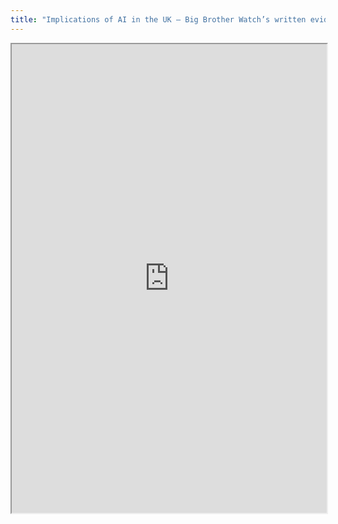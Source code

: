 ```yaml
---
title: "Implications of AI in the UK – Big Brother Watch’s written evidence to the Lords Select Committee on Artificial Intelligence"
---
```




<iframe height="750" width="100%" src="https://ewelton.github.io/ktest/wiki.html#Implications%20of%20AI%20in%20the%20UK%20%E2%80%93%20Big%20Brother%20Watch%E2%80%99s%20written%20evidence%20to%20the%20Lords%20Select%20Committee%20on%20Artificial%20Intelligence"></iframe>
